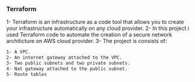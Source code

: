 ### Terraform
1- Terraform is an infrastructure as a code tool that allows you to create your infrastructure automatically on any cloud provider.
2- In this project i used Terraform code to automate the creation of a secure network architicture on AWS cloud provider.
3- The project is consists of:
```bash
1- A VPC.
2- An internet gateway attached to the VPC.
3- Two public subnets and two private subnets.
4- Nat gateway attached to the public subnet.
5- Route tables
```
